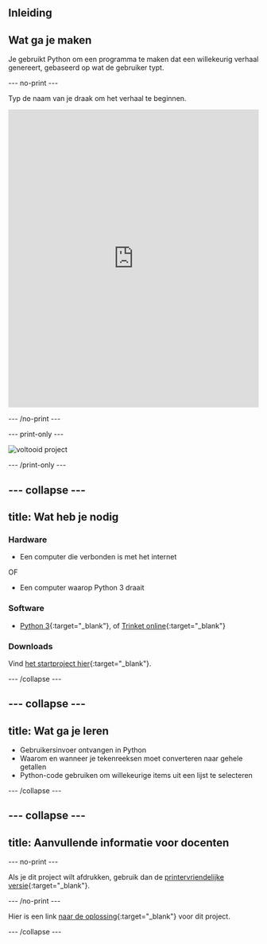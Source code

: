 ## Inleiding

## Wat ga je maken

Je gebruikt Python om een programma te maken dat een willekeurig verhaal genereert, gebaseerd op wat de gebruiker typt.

--- no-print ---

Typ de naam van je draak om het verhaal te beginnen. 
<iframe src="https://trinket.io/embed/python/5b3ae82a17?outputOnly=true&runOption=console&start=result&showInstructions=true" width="100%" height="600" frameborder="0" marginwidth="0" marginheight="0" allowfullscreen mark="crwd-mark"></iframe> 

--- /no-print ---

--- print-only ---

![voltooid project](images/storytime-final.png)

--- /print-only ---

--- collapse ---
---
title: Wat heb je nodig
---

### Hardware

- Een computer die verbonden is met het internet

OF

- Een computer waarop Python 3 draait

### Software

- [Python 3](https://www.python.org/downloads/){:target="_blank"}, of [Trinket online](https://trinket.io/){:target="_blank"}

### Downloads

Vind [het startproject hier](https://trinket.io/python/a0aaa62eab){:target="_blank"}.

--- /collapse ---

--- collapse ---
---
title: Wat ga je leren
---

- Gebruikersinvoer ontvangen in Python
- Waarom en wanneer je tekenreeksen moet converteren naar gehele getallen
- Python-code gebruiken om willekeurige items uit een lijst te selecteren

--- /collapse ---

--- collapse ---
---
title: Aanvullende informatie voor docenten
---

--- no-print ---

Als je dit project wilt afdrukken, gebruik dan de [printervriendelijke versie](https://projects.raspberrypi.org/nl-NL/projects/storytime/print){:target="_blank"}.

--- /no-print ---

Hier is een link [naar de oplossing](https://rpf.io/p/nl-NL/storytime){:target="_blank"} voor dit project.

--- /collapse ---